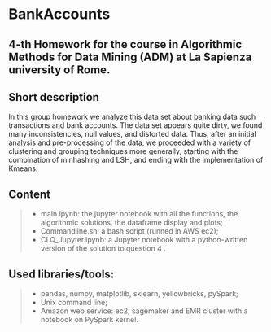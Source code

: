 # BankAccounts
## 4-th Homework for the course in Algorithmic Methods for Data Mining (ADM) at La Sapienza university of Rome.

## Short description 
In this group homework we analyze [this](https://www.kaggle.com/datasets/shivamb/bank-customer-segmentation) data set about banking data such transactions and bank accounts.
The data set appears quite dirty, we found many inconsistencies, null values, and distorted data.
Thus, after an initial analysis and pre-processing of the data, we proceeded with a variety of clustering and grouping techniques more generally, starting with the combination of minhashing and LSH, and ending with the implementation of Kmeans.

## Content

>- main.ipynb: the jupyter notebook with all the functions, the algorithmic solutions, the dataframe display and plots;
>- Commandline.sh: a bash script (runned in AWS ec2);
>- CLQ_Jupyter.ipynb: a Jupyter notebook with a python-written version of the solution to question 4 .

## Used libraries/tools:
>- pandas, numpy, matplotlib, sklearn, yellowbricks, pySpark;
>- Unix command line;
>- Amazon web service: ec2, sagemaker and EMR cluster with a notebook on PySpark kernel.
